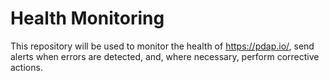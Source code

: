 # Health Monitoring

This repository will be used to monitor the health of https://pdap.io/, send alerts when errors are detected, and, where necessary, perform corrective actions. 